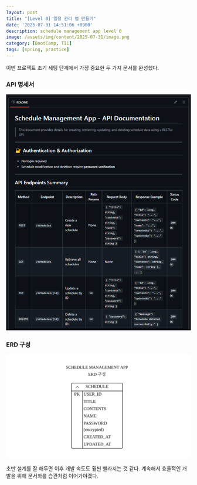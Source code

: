 ```yaml
---
layout: post
title: "[Level 0] 일정 관리 앱 만들기"
date: '2025-07-31 14:51:06 +0900'
description: schedule management app level 0
image: /assets/img/content/2025-07-31/image.png
category: [BootCamp, TIL]
tags: [spring, practice]
---
```


이번 프로젝트 초기 세팅 단계에서 가장 중요한 두 가지 문서를 완성했다.

### API 명세서

![image1](/assets/img/content/2025-07-31/image2.png)

### ERD 구성

![image1](/assets/img/content/2025-07-31/image.png)

초반 설계를 잘 해두면 이후 개발 속도도 훨씬 빨라지는 것 같다. 계속해서 효율적인 개발을 위해 문서화를 습관처럼 이어가야겠다.